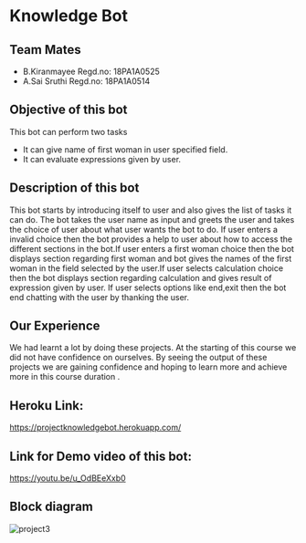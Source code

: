 # Knowledge Bot

## Team Mates
- B.Kiranmayee Regd.no: 18PA1A0525
- A.Sai Sruthi Regd.no: 18PA1A0514

## Objective of this bot
  This bot can perform two tasks
  - It can give name of first woman in user specified field.
  - It can evaluate expressions given by user.
  
## Description of this bot
   This bot starts by introducing itself to user and also gives the list of tasks it can do. The bot takes the user name as input and greets the user and takes the choice of user about what user wants the bot to do. If user enters a invalid choice then the bot provides a help to user about how to access the different sections in the bot.If user enters a first woman  choice then the bot displays section regarding first woman and bot gives the names of the first woman in the field selected by the user.If user selects calculation choice then the bot displays section regarding calculation and gives result of expression given by user. If user selects options like end,exit then the bot end chatting with the user by thanking the user.
   
## Our Experience
   We had learnt a lot by doing these projects. At the starting of this course we did not have confidence on ourselves. By seeing the output of these projects we are gaining confidence and hoping to learn more and achieve more in this course duration .
   
## Heroku Link:
   https://projectknowledgebot.herokuapp.com/

## Link for Demo video of this bot:
   https://youtu.be/u_OdBEeXxb0
   
## Block diagram
   ![project3](https://user-images.githubusercontent.com/72650435/98341617-1efa2e80-2035-11eb-8129-96b7009c3a05.png)
